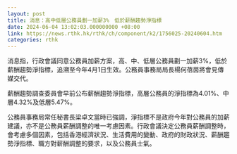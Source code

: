 ```yaml
---
layout: post
title: 消息：高中低層公務員劃一加薪3%　低於薪酬趨勢淨指標
date: 2024-06-04 13:02:03.000000000 +08:00
link: https://news.rthk.hk/rthk/ch/component/k2/1756025-20240604.htm
categories: rthk
---
```


消息指，行政會議同意公務員加薪方案，高、中、低層公務員劃一加薪3%，低於薪酬趨勢淨指標，追溯至今年4月1日生效。公務員事務局局長楊何蓓茵將會見傳媒交代。 

薪酬趨勢調查委員會早前公布薪酬趨勢淨指標，高層公務員的淨指標為4.01%、中層4.32%及低層5.47%。

公務員事務局常任秘書長梁卓文當時已強調，淨指標不是政府今年對公務員的加薪建議，亦不是公務員薪酬調整的唯一考慮因素。行政會議決定公務員薪酬調整時，會考慮多個因素，包括香港經濟狀況、生活費用的變動、政府的財政狀況、薪酬趨勢淨指標、職方對薪酬調整的要求，以及公務員士氣。

